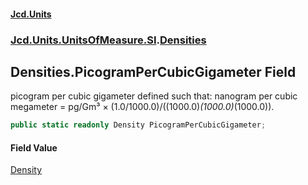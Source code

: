 #### [Jcd.Units](index.md 'index')
### [Jcd.Units.UnitsOfMeasure.SI](Jcd.Units.UnitsOfMeasure.SI.md 'Jcd.Units.UnitsOfMeasure.SI').[Densities](Densities.md 'Jcd.Units.UnitsOfMeasure.SI.Densities')

## Densities.PicogramPerCubicGigameter Field

picogram per cubic gigameter defined such that: nanogram per cubic megameter = pg/Gm³ ×
(1.0/1000.0)/((1000.0)*(1000.0)*(1000.0)).

```csharp
public static readonly Density PicogramPerCubicGigameter;
```

#### Field Value
[Density](Density.md 'Jcd.Units.UnitTypes.Density')